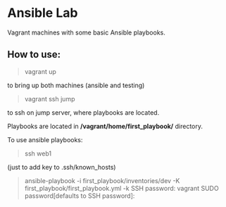 # Ansible Lab

Vagrant machines with some basic Ansible playbooks.

## How to use:

> vagrant up

to bring up both machines (ansible and testing)

> vagrant ssh jump

to ssh on jump server, where playbooks are located.

Playbooks are located in **/vagrant/home/first_playbook/** directory.

To use ansible playbooks:

> ssh web1  

(just to add key to .ssh/known_hosts)

> ansible-playbook -i first_playbook/inventories/dev -K first_playbook/first_playbook.yml -k
SSH password: vagrant
SUDO password[defaults to SSH password]: <enter>
